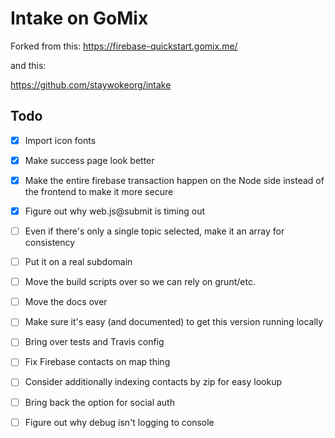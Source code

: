# Intake on GoMix

Forked from this:
https://firebase-quickstart.gomix.me/

and this:

https://github.com/staywokeorg/intake

## Todo
- [x] Import icon fonts
- [x] Make success page look better
- [x] Make the entire firebase transaction happen on the Node side instead of the frontend to make it more secure
- [x] Figure out why web.js@submit is timing out

- [ ] Even if there's only a single topic selected, make it an array for consistency
- [ ] Put it on a real subdomain
- [ ] Move the build scripts over so we can rely on grunt/etc.
- [ ] Move the docs over
- [ ] Make sure it's easy (and documented) to get this version running locally
- [ ] Bring over tests and Travis config
- [ ] Fix Firebase contacts on map thing
- [ ] Consider additionally indexing contacts by zip for easy lookup


- [ ] Bring back the option for social auth
- [ ] Figure out why debug isn't logging to console